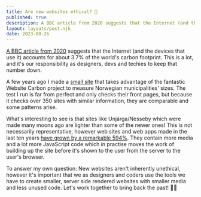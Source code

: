 ```yaml
---
title: Are new websites ethical? 🌱
published: true
description: A BBC article from 2020 suggests that the Internet (and the devices that use it) accounts for about 3.7% of the world's carbon footprint. This is a lot, and it's our responsibility as designers, devs and techies to keep that number down.
layout: layouts/post.njk
date: 2023-08-26
---
```


[A BBC article from 2020](https://www.bbc.com/future/article/20200305-why-your-internet-habits-are-not-as-clean-as-you-think) suggests that the Internet (and the devices that use it) accounts for about 3.7% of the world's carbon footprint. This is a lot, and it's our responsibility as designers, devs and techies to keep that number down.

A few years ago I made a [small site](https://green.sindre.is/) that takes advantage of the fantastic Website Carbon project to measure Norwegian municipalities' sizes. The test I run is far from perfect and only checks their front pages, but because it checks over 350 sites with similar information, they are comparable and some patterns arise.

What's interesting to see is that sites like Unjárga/Nesseby which were made many moons ago are lighter than some of the newer ones! This is not necessarily representative, however web sites and web apps made in the last ten years [have grown by a remarkable 594%](https://almanac.httparchive.org/en/2022/page-weight). They contain more media and a lot more JavaScript code which in practise moves the work of building up the site before it's shown to the user from the server to the user's browser.

To answer my own question: New websites aren't inherently unethical, however it's important that we as designers and coders use the tools we have to create smaller, server side rendered websites with smaller media and less unused code. Let's work together to bring back the past! 👩‍💻
